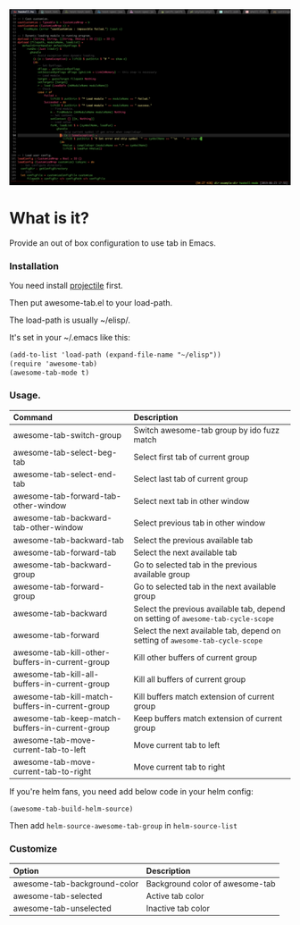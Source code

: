 <img src="./screenshot.png">

# What is it?

Provide an out of box configuration to use tab in Emacs.

### Installation
You need install [projectile](https://github.com/bbatsov/projectile) first.

Then put awesome-tab.el to your load-path.

The load-path is usually ~/elisp/.

It's set in your ~/.emacs like this:

```Elisp
(add-to-list 'load-path (expand-file-name "~/elisp"))
(require 'awesome-tab)
(awesome-tab-mode t)
```

### Usage.

| Command                                         | Description                                                                           |
| :--------                                       | :----                                                                                 |
| awesome-tab-switch-group                        | Switch awesome-tab group by ido fuzz match                                            |
| awesome-tab-select-beg-tab                      | Select first tab of current group                                                     |
| awesome-tab-select-end-tab                      | Select last tab of current group                                                      |
| awesome-tab-forward-tab-other-window            | Select next tab in other window                                                       |
| awesome-tab-backward-tab-other-window           | Select previous tab in other window                                                   |
| awesome-tab-backward-tab                        | Select the previous available tab                                                     |
| awesome-tab-forward-tab                         | Select the next available tab                                                         |
| awesome-tab-backward-group                      | Go to selected tab in the previous available group                                    |
| awesome-tab-forward-group                       | Go to selected tab in the next available group                                        |
| awesome-tab-backward                            | Select the previous available tab, depend on setting of ```awesome-tab-cycle-scope``` |
| awesome-tab-forward                             | Select the next available tab, depend on setting of ```awesome-tab-cycle-scope```     |
| awesome-tab-kill-other-buffers-in-current-group | Kill other buffers of current group                                                   |
| awesome-tab-kill-all-buffers-in-current-group   | Kill all buffers of current group                                                     |
| awesome-tab-kill-match-buffers-in-current-group | Kill buffers match extension of current group                                         |
| awesome-tab-keep-match-buffers-in-current-group | Keep buffers match extension of current group                                         |
| awesome-tab-move-current-tab-to-left            | Move current tab to left                                                              |
| awesome-tab-move-current-tab-to-right           | Move current tab to right                                                             |

If you're helm fans, you need add below code in your helm config:

```Elisp
(awesome-tab-build-helm-source)
```

Then add ```helm-source-awesome-tab-group``` in ```helm-source-list```

### Customize

| Option                  | Description                |
| :--------               | :----                      |
| awesome-tab-background-color | Background color of awesome-tab |
| awesome-tab-selected     | Active tab color           |
| awesome-tab-unselected   | Inactive tab color         |
